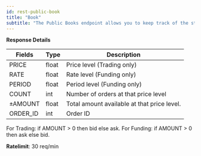 ```yaml
---
id: rest-public-book
title: "Book"
subtitle: "The Public Books endpoint allows you to keep track of the state of Bitfinex order books on a price aggregated basis with customizable precision. Raw books can be retrieved by using precision R0."
---
```


**Response Details**

Fields | Type | Description
--- | --- | ---
PRICE | float | Price level (Trading only)
RATE | float | Rate level (Funding only)
PERIOD | float | Period level (Funding only)
COUNT | int | Number of orders at that price level
±AMOUNT | float | Total amount available at that price level.
ORDER_ID | int | Order ID

For Trading: if AMOUNT > 0 then bid else ask.
For Funding: if AMOUNT > 0 then ask else bid.

**Ratelimit**: 30 req/min
